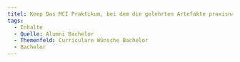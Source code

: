 ```yaml
---
titel: Keep Das MCI Praktikum, bei dem die gelehrten Artefakte praxisnah einsetzt, werden, hat bei dem Verständnis für die Entwicklung von Menschzentrierten System sehr geholfen.
tags:
  - Inhalte
  - Quelle: Alumni Bachelor
  - Themenfeld: Curriculare Wünsche Bachelor
  - Bachelor
---
```

